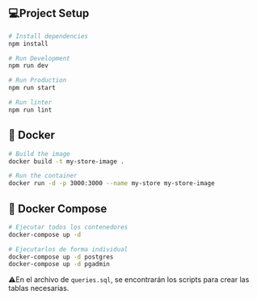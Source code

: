 ## 💻Project Setup

```sh
# Install dependencies
npm install

# Run Development
npm run dev

# Run Production
npm run start

# Run linter
npm run lint
```

## 🐳 Docker

```sh
# Build the image
docker build -t my-store-image .

# Run the container
docker run -d -p 3000:3000 --name my-store my-store-image
```

## 🐳 Docker Compose

```sh
# Ejecutar todos los contenedores
docker-compose up -d

# Ejecutarlos de forma individual
docker-compose up -d postgres
docker-compose up -d pgadmin
```

⚠️En el archivo de `queries.sql`, se encontrarán los scripts para crear las tablas necesarias.
